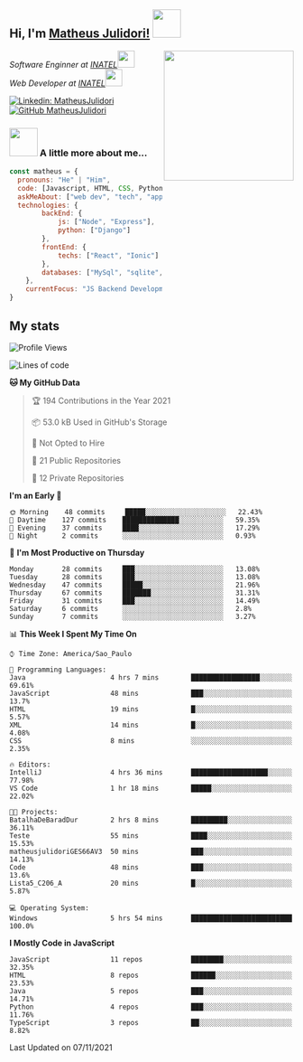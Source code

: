 <h2> Hi, I'm <a href="https://matheusjulidori.github.io" target="_blank">Matheus Julidori!</a> <img src="https://media.giphy.com/media/12oufCB0MyZ1Go/giphy.gif" width="50"></h2>
<img align='right' src="https://media.giphy.com/media/M9gbBd9nbDrOTu1Mqx/giphy.gif" width="230">
<p><em>Software Enginner at <a href="http://www.inatel.br" target="_blank">INATEL</a><img src="https://media.giphy.com/media/fYSnHlufseco8Fh93Z/giphy.gif" width="30"></br>
  Web Developer at <a href="http://www.inatel.br" target="_blank">INATEL</a><img src="https://media.giphy.com/media/WUlplcMpOCEmTGBtBW/giphy.gif" width="30"> 
</em></p>

[![Linkedin: MatheusJulidori](https://img.shields.io/badge/-MatheusJulidori-blue?style=flat-square&logo=Linkedin&logoColor=white&link=https://www.linkedin.com/in/MatheusJulidori/)](https://www.linkedin.com/in/MatheusJulidori/)
[![GitHub MatheusJulidori](https://img.shields.io/github/followers/matheusjulidori?label=follow&style=social)](https://github.com/MatheusJulidori)


### <img src="https://media.giphy.com/media/VgCDAzcKvsR6OM0uWg/giphy.gif" width="50"> A little more about me...  

```javascript
const matheus = {
  pronouns: "He" | "Him",
  code: [Javascript, HTML, CSS, Python, Java, C++, C],
  askMeAbout: ["web dev", "tech", "app dev", "games"],
  technologies: {
        backEnd: {
            js: ["Node", "Express"],
            python: ["Django"]
        },
        frontEnd: {
            techs: ["React", "Ionic"]
        },
        databases: ["MySql", "sqlite","PostgreSQL"],
    },
    currentFocus: "JS Backend Development",
}
```
<h2>My stats</h2>

<!--START_SECTION:waka-->
![Profile Views](http://img.shields.io/badge/Profile%20Views-2-blue)

![Lines of code](https://img.shields.io/badge/From%20Hello%20World%20I%27ve%20Written-501518%20lines%20of%20code-blue)

**🐱 My GitHub Data** 

> 🏆 194 Contributions in the Year 2021
 > 
> 📦 53.0 kB Used in GitHub's Storage 
 > 
> 🚫 Not Opted to Hire
 > 
> 📜 21 Public Repositories 
 > 
> 🔑 12 Private Repositories  
 > 
**I'm an Early 🐤** 

```text
🌞 Morning    48 commits     █████░░░░░░░░░░░░░░░░░░░░   22.43% 
🌆 Daytime    127 commits    ██████████████░░░░░░░░░░░   59.35% 
🌃 Evening    37 commits     ████░░░░░░░░░░░░░░░░░░░░░   17.29% 
🌙 Night      2 commits      ░░░░░░░░░░░░░░░░░░░░░░░░░   0.93%

```
📅 **I'm Most Productive on Thursday** 

```text
Monday       28 commits     ███░░░░░░░░░░░░░░░░░░░░░░   13.08% 
Tuesday      28 commits     ███░░░░░░░░░░░░░░░░░░░░░░   13.08% 
Wednesday    47 commits     █████░░░░░░░░░░░░░░░░░░░░   21.96% 
Thursday     67 commits     ███████░░░░░░░░░░░░░░░░░░   31.31% 
Friday       31 commits     ███░░░░░░░░░░░░░░░░░░░░░░   14.49% 
Saturday     6 commits      ░░░░░░░░░░░░░░░░░░░░░░░░░   2.8% 
Sunday       7 commits      ░░░░░░░░░░░░░░░░░░░░░░░░░   3.27%

```


📊 **This Week I Spent My Time On** 

```text
⌚︎ Time Zone: America/Sao_Paulo

💬 Programming Languages: 
Java                     4 hrs 7 mins        █████████████████░░░░░░░░   69.61% 
JavaScript               48 mins             ███░░░░░░░░░░░░░░░░░░░░░░   13.7% 
HTML                     19 mins             █░░░░░░░░░░░░░░░░░░░░░░░░   5.57% 
XML                      14 mins             █░░░░░░░░░░░░░░░░░░░░░░░░   4.08% 
CSS                      8 mins              ░░░░░░░░░░░░░░░░░░░░░░░░░   2.35%

🔥 Editors: 
IntelliJ                 4 hrs 36 mins       ███████████████████░░░░░░   77.98% 
VS Code                  1 hr 18 mins        █████░░░░░░░░░░░░░░░░░░░░   22.02%

🐱‍💻 Projects: 
BatalhaDeBaradDur        2 hrs 8 mins        █████████░░░░░░░░░░░░░░░░   36.11% 
Teste                    55 mins             ████░░░░░░░░░░░░░░░░░░░░░   15.53% 
matheusjulidoriGES66AV3  50 mins             ███░░░░░░░░░░░░░░░░░░░░░░   14.13% 
Code                     48 mins             ███░░░░░░░░░░░░░░░░░░░░░░   13.6% 
Lista5_C206_A            20 mins             █░░░░░░░░░░░░░░░░░░░░░░░░   5.87%

💻 Operating System: 
Windows                  5 hrs 54 mins       █████████████████████████   100.0%

```

**I Mostly Code in JavaScript** 

```text
JavaScript               11 repos            ████████░░░░░░░░░░░░░░░░░   32.35% 
HTML                     8 repos             ██████░░░░░░░░░░░░░░░░░░░   23.53% 
Java                     5 repos             ███░░░░░░░░░░░░░░░░░░░░░░   14.71% 
Python                   4 repos             ███░░░░░░░░░░░░░░░░░░░░░░   11.76% 
TypeScript               3 repos             ██░░░░░░░░░░░░░░░░░░░░░░░   8.82%

```



 Last Updated on 07/11/2021
<!--END_SECTION:waka-->
